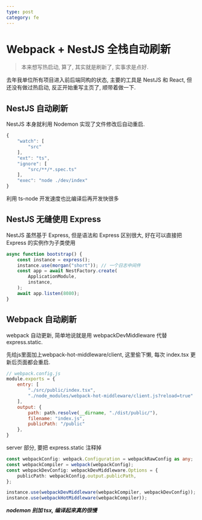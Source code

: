```yaml
---
type: post
category: fe
---
```

# Webpack + NestJS 全栈自动刷新

> 本来想写热启动, 算了, 其实就是刷新了, 实事求是点好.

去年我单位所有项目进入前后端同构的状态, 主要的工具是 NestJS 和 React,
但还没有做过热启动, 反正开始重写主页了, 顺带着做一下.

## NestJS 自动刷新

NestJS 本身就利用 Nodemon 实现了文件修改后自动重启.

```javascript
{
    "watch": [
        "src"
    ],
    "ext": "ts",
    "ignore": [
        "src/**/*.spec.ts"
    ],
    "exec": "node ./dev/index"
}
```

利用 ts-node 开发速度也比编译后再开发快很多

## NestJS 无缝使用 Express

NestJS 虽然基于 Express, 但是语法和 Express 区别很大, 好在可以直接把 Express 的实例作为子类使用

```typescript
async function bootstrap() {
    const instance = express();
    instance.use(morgan("short")); // 一个日志中间件
    const app = await NestFactory.create(
        ApplicationModule,
        instance,
    );
    await app.listen(8080);
}
```

## Webpack 自动刷新

webpack 自动更新, 简单地说就是用 webpackDevMiddleware 代替 express.static.

先给js里面加上webpack-hot-middleware/client, 这里偷下懒, 每次 index.tsx 更新后页面都会重启.

```javascript
// webpack.config.js
module.exports = {
    entry: [
        "./src/public/index.tsx",
        "./node_modules/webpack-hot-middleware/client.js?reload=true"
    ],
    output: {
        path: path.resolve(__dirname, "./dist/public/"),
        filename: "index.js",
        publicPath: "/public"
    },
}
```

server 部分, 要把 express.static 注释掉

```typescript
const webpackConfig: webpack.Configuration = webpackRawConfig as any;
const webpackCompiler = webpack(webpackConfig);
const webpackDevConfig: webpackDevMiddleware.Options = {
    publicPath: webpackConfig.output.publicPath,
};

instance.use(webpackDevMiddleware(webpackCompiler, webpackDevConfig));
instance.use(webpackHotMiddleware(webpackCompiler));
```

***nodemon 别加 tsx, 编译起来真的很慢***